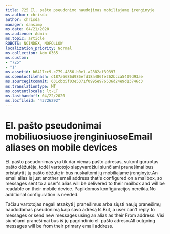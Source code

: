 ```yaml
---
title: 725 El. pašto pseudonimo naudojimas mobiliajame įrenginyje
ms.author: chrisda
author: chrisda
manager: dansimp
ms.date: 04/21/2020
ms.audience: Admin
ms.topic: article
ROBOTS: NOINDEX, NOFOLLOW
localization_priority: Normal
ms.collection: Adm_O365
ms.custom:
- "725"
- "1"
ms.assetid: b6417cc9-c779-4856-b0e1-a2882af39397
ms.openlocfilehash: d187a6686d986efd18a486fe262bcca5409d93ae
ms.sourcegitcommit: 631cbb5f03e5371f0995e976536d24e9d13746c3
ms.translationtype: MT
ms.contentlocale: lt-LT
ms.lasthandoff: 04/22/2020
ms.locfileid: "43726292"
---
```

# <a name="email-aliases-on-mobile-devices"></a><span data-ttu-id="3d992-102">El. pašto pseudonimai mobiliuosiuose įrenginiuose</span><span class="sxs-lookup"><span data-stu-id="3d992-102">Email aliases on mobile devices</span></span>

<span data-ttu-id="3d992-103">El. pašto pseudonimas yra tik dar vienas pašto adresas, sukonfigūruotas pašto dėžutėje, todėl vartotojo slapyvardžiui siunčiami pranešimai bus pristatyti į jų pašto dėžutę ir bus nuskaitomi jų mobiliajame įrenginyje.</span><span class="sxs-lookup"><span data-stu-id="3d992-103">An email alias is just another email address that's configured on a mailbox, so messages sent to a user's alias will be delivered to their mailbox and will be readable on their mobile device.</span></span> <span data-ttu-id="3d992-104">Papildomos konfigūracijos nereikia.</span><span class="sxs-lookup"><span data-stu-id="3d992-104">No additional configuration is needed.</span></span>

<span data-ttu-id="3d992-105">Tačiau vartotojas negali atsakyti į pranešimus arba siųsti naujų pranešimų naudodamas pseudonimą kaip savo adresą Iš.</span><span class="sxs-lookup"><span data-stu-id="3d992-105">But, a user can't reply to messages or send new messages using an alias as their From address.</span></span> <span data-ttu-id="3d992-106">Visi siunčiami pranešimai bus iš jų pagrindinio el. pašto adreso.</span><span class="sxs-lookup"><span data-stu-id="3d992-106">All outgoing messages will be from their primary email address.</span></span>
